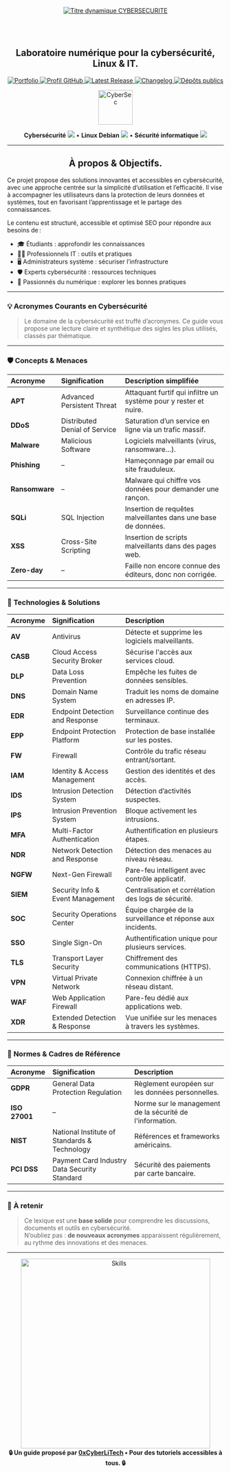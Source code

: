 <div align="center">

  <br></br>
  
  <a href="https://github.com/0xCyberLiTech">
  <img src="https://readme-typing-svg.herokuapp.com?font=JetBrains+Mono&size=50&duration=6000&pause=1000000000&color=FF0048&center=true&vCenter=true&width=1100&lines=%3ECYBERSECURITE_" alt="Titre dynamique CYBERSECURITE" />
  </a>
  
  <br></br>

  <h2>Laboratoire numérique pour la cybersécurité, Linux & IT.</h2>
  
  <p align="center">
      <a href="https://0xcyberlitech.github.io/">
        <img src="https://img.shields.io/badge/Portfolio-0xCyberLiTech-181717?logo=github&style=flat-square" alt="Portfolio" />
      </a>
      <a href="https://github.com/0xCyberLiTech">
        <img src="https://img.shields.io/badge/Profil-GitHub-181717?logo=github&style=flat-square" alt="Profil GitHub" />
      </a>
      <a href="https://github.com/0xCyberLiTech/Cybersecurite/releases/latest">
        <img src="https://img.shields.io/github/v/release/0xCyberLiTech/Cybersecurite?label=version" alt="Latest Release" />
      </a>
      <a href="https://github.com/0xCyberLiTech/Cybersecurite/blob/main/CHANGELOG.md">
        <img src="https://img.shields.io/badge/📄%20CHANGELOG-Cybersecurite-blue" alt="Changelog" />
      </a>
      <a href="https://github.com/0xCyberLiTech?tab=repositories">
        <img src="https://img.shields.io/badge/Dépôts-publics-blue?style=flat-square" alt="Dépôts publics" />
      </a>
  </p>

</div>

<div align="center">
  <img src="https://img.icons8.com/fluency/96/000000/cyber-security.png" alt="CyberSec" width="80"/>
</div>

<div align="center">
  <p>
    <strong>Cybersécurité</strong> <img src="https://img.icons8.com/color/24/000000/lock--v1.png"/> • <strong>Linux Debian</strong> <img src="https://img.icons8.com/color/24/000000/linux.png"/> • <strong>Sécurité informatique</strong> <img src="https://img.icons8.com/color/24/000000/shield-security.png"/>
  </p>
</div>

---

<div align="center">
  
## À propos & Objectifs.

</div>

Ce projet propose des solutions innovantes et accessibles en cybersécurité, avec une approche centrée sur la simplicité d’utilisation et l’efficacité. Il vise à accompagner les utilisateurs dans la protection de leurs données et systèmes, tout en favorisant l’apprentissage et le partage des connaissances.

Le contenu est structuré, accessible et optimisé SEO pour répondre aux besoins de :
- 🎓 Étudiants : approfondir les connaissances
- 👨‍💻 Professionnels IT : outils et pratiques
- 🖥️ Administrateurs système : sécuriser l’infrastructure
- 🛡️ Experts cybersécurité : ressources techniques
- 🚀 Passionnés du numérique : explorer les bonnes pratiques

---

### 💡 **Acronymes Courants en Cybersécurité**

> Le domaine de la cybersécurité est truffé d’acronymes. Ce guide vous propose une lecture claire et synthétique des sigles les plus utilisés, classés par thématique.

---

### 🛡️ **Concepts & Menaces**

| Acronyme | Signification | Description simplifiée |
|:--|:--|:--|
| **APT** | Advanced Persistent Threat | Attaquant furtif qui infiltre un système pour y rester et nuire. |
| **DDoS** | Distributed Denial of Service | Saturation d’un service en ligne via un trafic massif. |
| **Malware** | Malicious Software | Logiciels malveillants (virus, ransomware…). |
| **Phishing** | – | Hameçonnage par email ou site frauduleux. |
| **Ransomware** | – | Malware qui chiffre vos données pour demander une rançon. |
| **SQLi** | SQL Injection | Insertion de requêtes malveillantes dans une base de données. |
| **XSS** | Cross-Site Scripting | Insertion de scripts malveillants dans des pages web. |
| **Zero-day** | – | Faille non encore connue des éditeurs, donc non corrigée. |

---

### 🧰 **Technologies & Solutions**

| Acronyme | Signification | Description |
|:--|:--|:--|
| **AV** | Antivirus | Détecte et supprime les logiciels malveillants. |
| **CASB** | Cloud Access Security Broker | Sécurise l'accès aux services cloud. |
| **DLP** | Data Loss Prevention | Empêche les fuites de données sensibles. |
| **DNS** | Domain Name System | Traduit les noms de domaine en adresses IP. |
| **EDR** | Endpoint Detection and Response | Surveillance continue des terminaux. |
| **EPP** | Endpoint Protection Platform | Protection de base installée sur les postes. |
| **FW** | Firewall | Contrôle du trafic réseau entrant/sortant. |
| **IAM** | Identity & Access Management | Gestion des identités et des accès. |
| **IDS** | Intrusion Detection System | Détection d’activités suspectes. |
| **IPS** | Intrusion Prevention System | Bloque activement les intrusions. |
| **MFA** | Multi-Factor Authentication | Authentification en plusieurs étapes. |
| **NDR** | Network Detection and Response | Détection des menaces au niveau réseau. |
| **NGFW** | Next-Gen Firewall | Pare-feu intelligent avec contrôle applicatif. |
| **SIEM** | Security Info & Event Management | Centralisation et corrélation des logs de sécurité. |
| **SOC** | Security Operations Center | Équipe chargée de la surveillance et réponse aux incidents. |
| **SSO** | Single Sign-On | Authentification unique pour plusieurs services. |
| **TLS** | Transport Layer Security | Chiffrement des communications (HTTPS). |
| **VPN** | Virtual Private Network | Connexion chiffrée à un réseau distant. |
| **WAF** | Web Application Firewall | Pare-feu dédié aux applications web. |
| **XDR** | Extended Detection & Response | Vue unifiée sur les menaces à travers les systèmes. |

---

### 📜 **Normes & Cadres de Référence**

| Acronyme | Signification | Description |
|:--|:--|:--|
| **GDPR** | General Data Protection Regulation | Règlement européen sur les données personnelles. |
| **ISO 27001** | – | Norme sur le management de la sécurité de l'information. |
| **NIST** | National Institute of Standards & Technology | Références et frameworks américains. |
| **PCI DSS** | Payment Card Industry Data Security Standard | Sécurité des paiements par carte bancaire. |

---

### 📎 **À retenir**

> Ce lexique est une **base solide** pour comprendre les discussions, documents et outils en cybersécurité.  
> N’oubliez pas : **de nouveaux acronymes** apparaissent régulièrement, au rythme des innovations et des menaces.

---

<div align="center">
  <a href="https://github.com/0xCyberLiTech" target="_blank" rel="noopener">
    <img src="https://skillicons.dev/icons?i=linux,debian,bash,docker,nginx,git,vim,python,markdown" alt="Skills" width="440">
  </a>
</div>

<div align="center">
  <b>🔒 Un guide proposé par <a href="https://github.com/0xCyberLiTech">0xCyberLiTech</a> • Pour des tutoriels accessibles à tous. 🔒</b>
</div>

